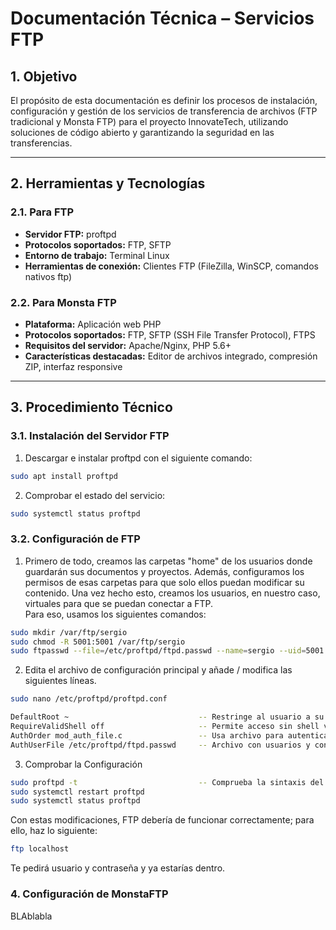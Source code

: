 # Documentación Técnica – Servicios FTP

## 1. Objetivo

El propósito de esta documentación es definir los procesos de instalación, configuración y gestión de los servicios de transferencia de archivos (FTP tradicional y Monsta FTP) para el proyecto InnovateTech, utilizando soluciones de código abierto y garantizando la seguridad en las transferencias.

---
## 2. Herramientas y Tecnologías
### 2.1. Para FTP 
- **Servidor FTP:** proftpd
- **Protocolos soportados:** FTP, SFTP
- **Entorno de trabajo:** Terminal Linux
- **Herramientas de conexión:** Clientes FTP (FileZilla, WinSCP, comandos nativos ftp)

### 2.2. Para Monsta FTP
- **Plataforma:** Aplicación web PHP
- **Protocolos soportados:** FTP, SFTP (SSH File Transfer Protocol), FTPS
- **Requisitos del servidor:** Apache/Nginx, PHP 5.6+
- **Características destacadas:** Editor de archivos integrado, compresión ZIP, interfaz responsive

---

## 3. Procedimiento Técnico

### 3.1. Instalación del Servidor FTP
1. Descargar e instalar proftpd con el siguiente comando:

```bash
sudo apt install proftpd
```

2. Comprobar el estado del servicio:

```bash
sudo systemctl status proftpd
```

### 3.2. Configuración de FTP

1. Primero de todo, creamos las carpetas "home" de los usuarios donde guardarán sus documentos y proyectos. Además, configuramos los permisos de esas carpetas para que solo ellos puedan modificar su contenido. Una vez hecho esto, creamos los usuarios, en nuestro caso, virtuales para que se puedan conectar a FTP. <br> Para eso, usamos los siguientes comandos:

```bash
sudo mkdir /var/ftp/sergio
sudo chmod -R 5001:5001 /var/ftp/sergio
sudo ftpasswd --file=/etc/proftpd/ftpd.passwd --name=sergio --uid=5001 --gid=5001 --home=/var/ftp/sergio --shell=/bin/false
```

2. Edita el archivo de configuración principal y añade / modifica las siguientes líneas.

```bash
sudo nano /etc/proftpd/proftpd.conf

DefaultRoot ~                             -- Restringe al usuario a su carpeta
RequireValidShell off                     -- Permite acceso sin shell válida.
AuthOrder mod_auth_file.c                 -- Usa archivo para autenticar.
AuthUserFile /etc/proftpd/ftpd.passwd     -- Archivo con usuarios y contraseñas.
```
3. Comprobar la Configuración

```bash
sudo proftpd -t                           -- Comprueba la sintaxis del archivo proftpd.conf
sudo systemctl restart proftpd
sudo systemctl status proftpd
```
Con estas modificaciones, FTP debería de funcionar correctamente; para ello, haz lo siguiente:

```bash
ftp localhost
```

Te pedirá usuario y contraseña y ya estarías dentro.

### 4. Configuración de MonstaFTP

BLAblabla